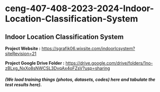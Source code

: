 # ceng-407-408-2023-2024-Indoor-Location-Classification-System
## Indoor Location Classification System

**Project Website :** https://sgrafik06.wixsite.com/indoorlcsystem?siteRevision=21

**Project Google Drive Folder :**  https://drive.google.com/drive/folders/1no-zBLxg_NxXo8sNWCSL3DvqAx4oFZsV?usp=sharing
##### (We load training things (photos, datasets, codes) here and tabulate the test results here).
